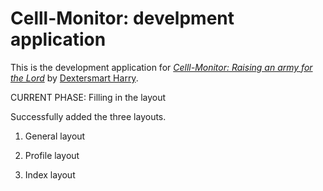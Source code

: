 # Celll-Monitor: develpment application

This is the development application for
[*Celll-Monitor: Raising an army for the Lord*](http://celll-monitor.com/)
by [Dextersmart Harry](http://dextersmart.com/).

CURRENT PHASE: Filling in the layout

Successfully added the three layouts.

1. General layout

2. Profile layout

3. Index layout


